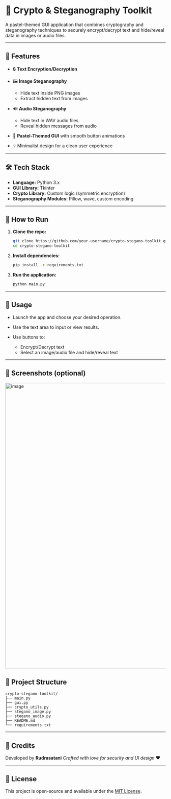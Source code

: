 # 🔐 Crypto & Steganography Toolkit

A pastel-themed GUI application that combines cryptography and steganography techniques to securely encrypt/decrypt text and hide/reveal data in images or audio files.

---

## 🌟 Features

* 🔒 **Text Encryption/Decryption**
* 🖼️ **Image Steganography**

  * Hide text inside PNG images
  * Extract hidden text from images
* 🔊 **Audio Steganography**

  * Hide text in WAV audio files
  * Reveal hidden messages from audio
* 🎨 **Pastel-Themed GUI** with smooth button animations
* 💡 Minimalist design for a clean user experience

---

## 🛠️ Tech Stack

* **Language:** Python 3.x
* **GUI Library:** Tkinter
* **Crypto Library:** Custom logic (symmetric encryption)
* **Steganography Modules:** Pillow, wave, custom encoding

---

## 🚀 How to Run

1. **Clone the repo:**

   ```bash
   git clone https://github.com/your-username/crypto-stegano-toolkit.git
   cd crypto-stegano-toolkit
   ```

2. **Install dependencies:**

   ```bash
   pip install -r requirements.txt
   ```

3. **Run the application:**

   ```bash
   python main.py
   ```

---

## 🧪 Usage

* Launch the app and choose your desired operation.
* Use the text area to input or view results.
* Use buttons to:

  * Encrypt/Decrypt text
  * Select an image/audio file and hide/reveal text

---

## 📸 Screenshots (optional)
<img width="895" alt="image" src="https://github.com/user-attachments/assets/83acb834-fbf5-4940-b192-a7fb2ea3855c" />


## 📁 Project Structure

```
crypto-stegano-toolkit/
├── main.py
├── gui.py
├── crypto_utils.py
├── stegano_image.py
├── stegano_audio.py
├── README.md
└── requirements.txt
```

---

## 🙌 Credits

Developed by **Rudrasatani**
*Crafted with love for security and UI design* ❤️

---

## 📄 License

This project is open-source and available under the [MIT License](LICENSE).
